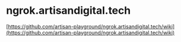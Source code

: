 # ngrok.artisandigital.tech

[https://github.com/artisan-playground/ngrok.artisandigital.tech/wiki](https://github.com/artisan-playground/ngrok.artisandigital.tech/wiki)
